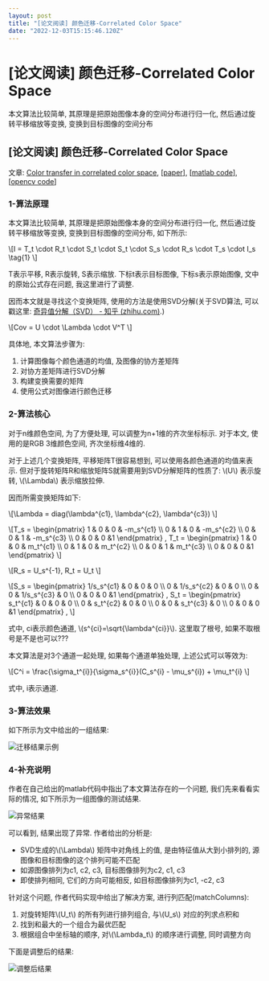 ```yaml
---
layout: post
title: "[论文阅读] 颜色迁移-Correlated Color Space"
date: "2022-12-03T15:15:46.120Z"
---
```

\[论文阅读\] 颜色迁移-Correlated Color Space
====================================

本文算法比较简单, 其原理是把原始图像本身的空间分布进行归一化, 然后通过旋转平移缩放等变换, 变换到目标图像的空间分布

\[论文阅读\] 颜色迁移-Correlated Color Space
------------------------------------

文章: [Color transfer in correlated color space](http://portal.acm.org/citation.cfm?doid=1128923.1128974), \[[paper](https://dl.acm.org/doi/10.1145/1128923.1128974)\], \[[matlab code](https://github.com/hangong/Xiao06_color_transfer)\], \[[opencv code](https://github.com/ZZPot/Xiao-transfer)\]

### 1-算法原理

本文算法比较简单, 其原理是把原始图像本身的空间分布进行归一化, 然后通过旋转平移缩放等变换, 变换到目标图像的空间分布, 如下所示:

\\\[I = T\_t \\cdot R\_t \\cdot S\_t \\cdot S\_t \\cdot S\_s \\cdot R\_s \\cdot T\_s \\cdot I\_s \\tag{1} \\\]

T表示平移, R表示旋转, S表示缩放. 下标t表示目标图像, 下标s表示原始图像, 文中的原始公式存在问题, 我这里进行了调整.

因而本文就是寻找这个变换矩阵, 使用的方法是使用SVD分解(关于SVD算法, 可以戳这里: [奇异值分解（SVD） - 知乎 (zhihu.com)](https://zhuanlan.zhihu.com/p/448767610).)

\\\[Cov = U \\cdot \\Lambda \\cdot V^T \\\]

具体地, 本文算法步骤为:

1.  计算图像每个颜色通道的均值, 及图像的协方差矩阵
2.  对协方差矩阵进行SVD分解
3.  构建变换需要的矩阵
4.  使用公式对图像进行颜色迁移

### 2-算法核心

对于n维颜色空间, 为了方便处理, 可以调整为n+1维的齐次坐标标示. 对于本文, 使用的是RGB 3维颜色空间, 齐次坐标维4维的.

对于上述几个变换矩阵, 平移矩阵T很容易想到, 可以使用各颜色通道的均值来表示. 但对于旋转矩阵R和缩放矩阵S就需要用到SVD分解矩阵的性质了: \\(U\\) 表示旋转, \\(\\Lambda\\) 表示缩放拉伸.

因而所需变换矩阵如下:

\\\[\\Lambda = diag(\\lambda^{c1}, \\lambda^{c2}, \\lambda^{c3}) \\\]

\\\[T\_s = \\begin{pmatrix} 1 & 0 & 0 & -m\_s^{c1} \\\\ 0 & 1 & 0 & -m\_s^{c2} \\\\ 0 & 0 & 1 & -m\_s^{c3} \\\\ 0 & 0 & 0 &1 \\end{pmatrix} , T\_t = \\begin{pmatrix} 1 & 0 & 0 & m\_t^{c1} \\\\ 0 & 1 & 0 & m\_t^{c2} \\\\ 0 & 0 & 1 & m\_t^{c3} \\\\ 0 & 0 & 0 &1 \\end{pmatrix} \\\]

\\\[R\_s = U\_s^{-1}, R\_t = U\_t \\\]

\\\[S\_s = \\begin{pmatrix} 1/s\_s^{c1} & 0 & 0 & 0 \\\\ 0 & 1/s\_s^{c2} & 0 & 0 \\\\ 0 & 0 & 1/s\_s^{c3} & 0 \\\\ 0 & 0 & 0 &1 \\end{pmatrix} , S\_t = \\begin{pmatrix} s\_t^{c1} & 0 & 0 & 0 \\\\ 0 & s\_t^{c2} & 0 & 0 \\\\ 0 & 0 & s\_t^{c3} & 0 \\\\ 0 & 0 & 0 &1 \\end{pmatrix} , \\\]

式中, ci表示颜色通道, \\(s^{ci}=\\sqrt{\\lambda^{ci}}\\). 这里取了根号, 如果不取根号是不是也可以???

本文算法是对3个通道一起处理, 如果每个通道单独处理, 上述公式可以等效为:

\\\[C^i = \\frac{\\sigma\_t^{i}}{\\sigma\_s^{i}}(C\_s^{i} - \\mu\_s^{i}) + \\mu\_t^{i} \\\]

式中, i表示通道.

### 3-算法效果

如下所示为文中给出的一组结果:

![迁移结果示例](https://img-blog.csdnimg.cn/d2161a1c20b6447cbe58274783893a1f.png)

### 4-补充说明

作者在自己给出的matlab代码中指出了本文算法存在的一个问题, 我们先来看看实际的情况, 如下所示为一组图像的测试结果.

![异常结果](https://img-blog.csdnimg.cn/8229dc1ee8164cefa1417c227fa2b4ce.png)

可以看到, 结果出现了异常. 作者给出的分析是:

*   SVD生成的\\(\\Lambda\\) 矩阵中对角线上的值, 是由特征值从大到小排列的, 源图像和目标图像的这个排列可能不匹配
*   如源图像排列为c1, c2, c3, 目标图像排列为c2, c1, c3
*   即使排列相同, 它们的方向可能相反, 如目标图像排列为c1, -c2, c3

针对这个问题, 作者代码实现中给出了解决方案, 进行列匹配(matchColumns):

1.  对旋转矩阵\\(U\_t\\) 的所有列进行排列组合, 与\\(U\_s\\) 对应的列求点积和
2.  找到和最大的一个组合为最优匹配
3.  根据组合中坐标轴的顺序, 对\\(\\Lambda\_t\\) 的顺序进行调整, 同时调整方向

下面是调整后的结果:

![调整后结果](https://img-blog.csdnimg.cn/424f620a99ed4a5580c8912bee880e38.png)
